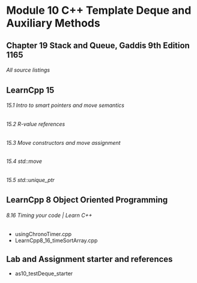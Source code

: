 #  Module 10 C++ Template Deque and Auxiliary Methods

## Chapter 19 Stack and Queue, Gaddis 9th Edition 1165

###### All source listings

## LearnCpp 15 

###### 15.1 Intro to smart pointers and move semantics

###### 15.2 R-value references

###### 15.3 Move constructors and move assignment

###### 15.4 std::move

###### 15.5 std::unique_ptr

## LearnCpp 8 Object Oriented Programming
###### 8.16 Timing your code | Learn C++
- usingChronoTimer.cpp
- LearnCpp8_16_timeSortArray.cpp

## Lab and Assignment starter and references
- as10_testDeque_starter
